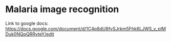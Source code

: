 # Malaria image recognition

Link to google docs: https://docs.google.com/document/d/1C4p8dU8fvSJrkm5Fhk6LJWS_y_pIMDuk0NQpQRRvteY/edit
